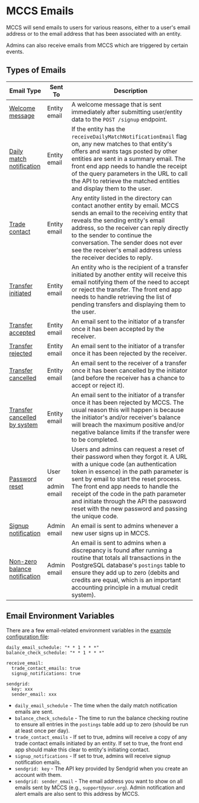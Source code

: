 # MCCS Emails

MCCS will send emails to users for various reasons, either to a user's email address or to the email address that has been associated with an entity.

Admins can also receive emails from MCCS which are triggered by certain events.

## Types of Emails

Email Type | Sent To | Description
--- | --- | ---
[Welcome message](/template/email/welcome.html) | Entity email |  A welcome message that is sent immediately after submitting user/entity data to the `POST /signup` endpoint.
[Daily match notification](/template/email/dailyEmail.html) | Entity email | If the entity has the `receiveDailyMatchNotificationEmail` flag on, any new matches to that entity's offers and wants tags posted by other entities are sent in a summary email. The front end app needs to handle the receipt of the query parameters in the URL to call the API to retrieve the matched entities and display them to the user.
[Trade contact](/internal/pkg/email/email.go) | Entity email | Any entity listed in the directory can contact another entity by email. MCCS sends an email to the receiving entity that reveals the sending entity's email address, so the receiver can reply directly to the sender to continue the conversation. The sender does not ever see the receiver's email address unless the receiver decides to reply.
[Transfer initiated](/internal/pkg/email/transfer.go) | Entity email | An entity who is the recipient of a transfer initiated by another entity will receive this email notifying them of the need to accept or reject the transfer. The front end app needs to handle retrieving the list of pending transfers and displaying them to the user.
[Transfer accepted](/internal/pkg/email/transfer.go) | Entity email | An email sent to the initiator of a transfer once it has been accepted by the receiver.
[Transfer rejected](/internal/pkg/email/transfer.go) | Entity email | An email sent to the initiator of a transfer once it has been rejected by the receiver.
[Transfer cancelled](/internal/pkg/email/transfer.go) | Entity email | An email sent to the receiver of a transfer once it has been cancelled by the initiator (and before the receiver has a chance to accept or reject it).
[Transfer cancelled by system](/internal/pkg/email/transfer.go) | Entity email | An email sent to the initiator of a transfer once it has been rejected by MCCS. The usual reason this will happen is because the initiator's and/or receiver's balance will breach the maximum positive and/or negative balance limits if the transfer were to be completed.
[Password reset](/internal/pkg/email/email.go) | User or admin email | Users and admins can request a reset of their password when they forgot it. A URL with a unique code (an authentication token in essence) in the path parameter is sent by email to start the reset process. The front end app needs to handle the receipt of the code in the path parameter and initiate through the API the password reset with the new password and passing the unique code.
[Signup notification](/internal/pkg/email/email.go) | Admin email | An email is sent to admins whenever a new user signs up in MCCS.
[Non-zero balance notification](/internal/pkg/email/balance.go) | Admin email | An email is sent to admins when a discrepancy is found after running a routine that totals all transactions in the PostgreSQL database's `postings` table to ensure they add up to zero (debits and credits are equal, which is an important accounting principle in a mutual credit system).

## Email Environment Variables

There are a few email-related environment variables in the [example configuration file](/configs/development-example.yaml):

```
daily_email_schedule: "* * 1 * * *"
balance_check_schedule: "* * 1 * * *"

receive_email:
  trade_contact_emails: true
  signup_notifications: true

sendgrid:
  key: xxx
  sender_email: xxx
```

- `daily_email_schedule` - The time when the daily match notification emails are sent.
- `balance_check_schedule` - The time to run the balance checking routine to ensure all entries in the `postings` table add up to zero (should be run at least once per day).
- `trade_contact_emails` - If set to true, admins will receive a copy of any trade contact emails initiated by an entity. If set to true, the front end app should make this clear to entity's initiating contact.
- `signup_notifications` - If set to true, admins will receive signup notification emails.
- `sendgrid: key` - The API key provided by Sendgrid when you create an account with them.
- `sendgrid: sender_email` - The email address you want to show on all emails sent by MCCS (e.g., `support@your.org`). Admin notification and alert emails are also sent to this address by MCCS.
